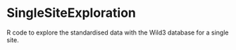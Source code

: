 # SingleSiteExploration
R code to explore the standardised data with the Wild3 database for a single site.
